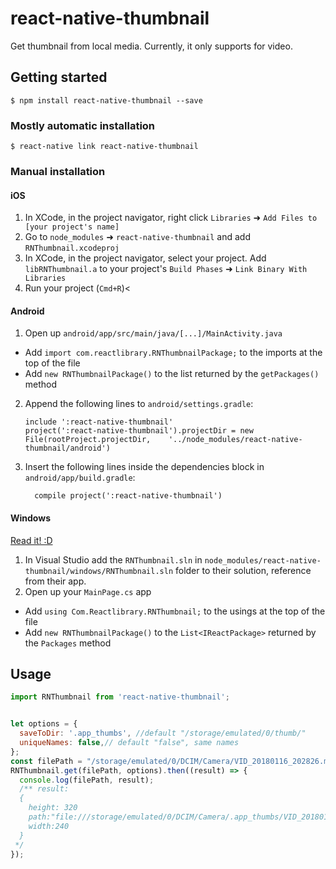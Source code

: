 
# react-native-thumbnail
Get thumbnail from local media. Currently, it only supports for video.

## Getting started

`$ npm install react-native-thumbnail --save`

### Mostly automatic installation

`$ react-native link react-native-thumbnail`

### Manual installation


#### iOS

1. In XCode, in the project navigator, right click `Libraries` ➜ `Add Files to [your project's name]`
2. Go to `node_modules` ➜ `react-native-thumbnail` and add `RNThumbnail.xcodeproj`
3. In XCode, in the project navigator, select your project. Add `libRNThumbnail.a` to your project's `Build Phases` ➜ `Link Binary With Libraries`
4. Run your project (`Cmd+R`)<

#### Android

1. Open up `android/app/src/main/java/[...]/MainActivity.java`
  - Add `import com.reactlibrary.RNThumbnailPackage;` to the imports at the top of the file
  - Add `new RNThumbnailPackage()` to the list returned by the `getPackages()` method
2. Append the following lines to `android/settings.gradle`:
  	```
  	include ':react-native-thumbnail'
  	project(':react-native-thumbnail').projectDir = new File(rootProject.projectDir, 	'../node_modules/react-native-thumbnail/android')
  	```
3. Insert the following lines inside the dependencies block in `android/app/build.gradle`:
  	```
      compile project(':react-native-thumbnail')
  	```

#### Windows
[Read it! :D](https://github.com/ReactWindows/react-native)

1. In Visual Studio add the `RNThumbnail.sln` in `node_modules/react-native-thumbnail/windows/RNThumbnail.sln` folder to their solution, reference from their app.
2. Open up your `MainPage.cs` app
  - Add `using Com.Reactlibrary.RNThumbnail;` to the usings at the top of the file
  - Add `new RNThumbnailPackage()` to the `List<IReactPackage>` returned by the `Packages` method


## Usage
```javascript
import RNThumbnail from 'react-native-thumbnail';


let options = {
  saveToDir: '.app_thumbs', //default "/storage/emulated/0/thumb/"
  uniqueNames: false,// default "false", same names
};
const filePath = "/storage/emulated/0/DCIM/Camera/VID_20180116_202826.mp4";
RNThumbnail.get(filePath, options).then((result) => {
  console.log(filePath, result);
  /** result:
  {
    height: 320
    path:"file:///storage/emulated/0/DCIM/Camera/.app_thumbs/VID_20180116_202826.mp4.jpeg" // thumbnail path
    width:240
  }
 */
});
```
